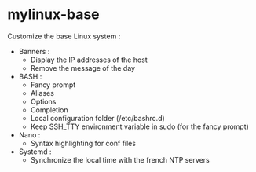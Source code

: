 # mylinux-base

Customize the base Linux system :

- Banners :
	- Display the IP addresses of the host
	- Remove the message of the day
- BASH :
	- Fancy prompt
	- Aliases
	- Options
	- Completion
	- Local configuration folder (/etc/bashrc.d)
	- Keep SSH_TTY environment variable in sudo (for the fancy prompt)
- Nano :
	- Syntax highlighting for conf files
- Systemd :
	- Synchronize the local time with the french NTP servers
